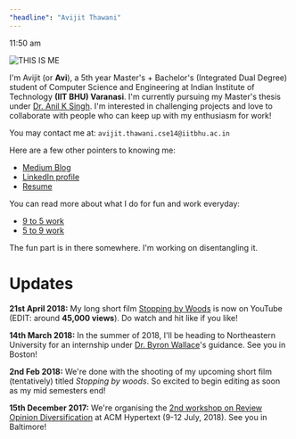```yaml
---
"headline": "Avijit Thawani"
---
```


11:50 am

![THIS IS ME](https://lh5.googleusercontent.com/4Hb1SPp5b91aNzpFAkaLig_u3jUbg_dM0KDJU8l4r6HlA4CmcDhWmEZuA0miCmRog8Nyxf4B=w16383)

I'm Avijit (or **Avi**), a 5th year Master's + Bachelor's (Integrated Dual Degree) student of Computer Science and Engineering at Indian Institute of Technology **(IIT BHU) Varanasi**. I'm currently pursuing my Master's thesis under [Dr. Anil K Singh](http://anilkumarsingh.me/). I'm interested in challenging projects and love to collaborate with people who can keep up with my enthusiasm for work!

You may contact me at:   `avijit.thawani.cse14@iitbhu.ac.in`

Here are a few other pointers to knowing me:
- [Medium Blog](https://medium.com/@avijitthawani)
- [LinkedIn profile](https://www.linkedin.com/in/avijitthawani/)
- [Resume](https://drive.google.com/file/d/16OJmfVszrmTCTLiBAK6z8kVYHqWH0Wz9/view?usp=sharing)

You can read more about what I do for fun and work everyday: 
- [9 to 5 work](https://avi-jit.github.io/work)
- [5 to 9 work](https://avi-jit.github.io/fun)

The fun part is in there somewhere. I'm working on disentangling it.

# Updates

**21st April 2018:** My long short film [Stopping by Woods](https://www.youtube.com/watch?v=Uy_3XKqsJZk&index=1&list=LLtEZVFh2Arwg_BjXfz418kA) is now on YouTube (EDIT: around **45,000 views**). Do watch and hit like if you like!

**14th March 2018:** In the summer of 2018, I'll be heading to Northeastern University for an internship under [Dr. Byron Wallace](http://www.byronwallace.com/)'s guidance. See you in Boston!

**2nd Feb 2018:** We're done with the shooting of my upcoming short film (tentatively) titled _Stopping by woods_. So excited to begin editing as soon as my mid semesters end!

**15th December 2017:** We're organising the [2nd workshop on Review Opinion Diversification](https://sites.google.com/view/revopid-2018) at ACM Hypertext (9-12 July, 2018). See you in Baltimore!
